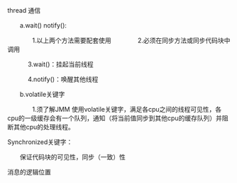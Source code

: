 thread 通信

　　a.wait()   notify():

　　　　1.以上两个方法需要配套使用
　　　　2.必须在同步方法或同步代码块中调用

　　   　3.wait()：挂起当前线程

　　   　4.notify()：唤醒其他线程

　　b.volatile关键字

　　　　1.须了解JMM   使用volatile关键字，满足各cpu之间的线程可见性，各cpu的一级缓存会有一个队列，通知（将当前值同步到其他cpu的缓存队列）并阻断其他cpu的处理线程。

 Synchronized关键字：

　　保证代码块的可见性，同步（一致）性

消息的逻辑位置
